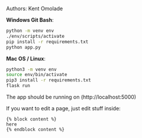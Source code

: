 Authors:
Kent Omolade

**Windows Git Bash**:

```bash
python -m venv env
./env/scripts/activate
pip install -r requirements.txt
python app.py
```

**Mac OS / Linux**:

```bash
python3 -m venv env
source env/bin/activate
pip3 install -r requirements.txt
flask run
```

The app should be running on (http://localhost:5000)

If you want to edit a page, just edit stuff inside:

```
{% block content %}
here
{% endblock content %}
```
